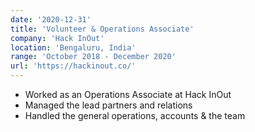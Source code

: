 ```yaml
---
date: '2020-12-31'
title: 'Volunteer & Operations Associate'
company: 'Hack InOut'
location: 'Bengaluru, India'
range: 'October 2018 - December 2020'
url: 'https://hackinout.co/'
---
```


- Worked as an Operations Associate at Hack InOut
- Managed the lead partners and relations
- Handled the general operations, accounts & the team
